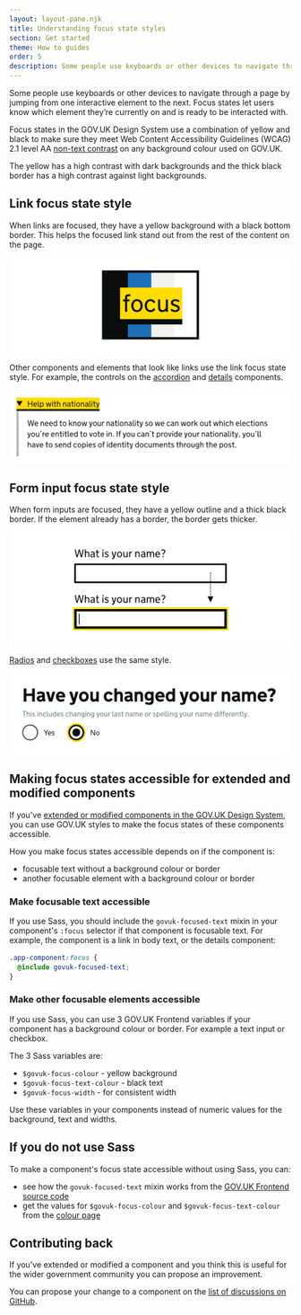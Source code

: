 ```yaml
---
layout: layout-pane.njk
title: Understanding focus state styles
section: Get started
theme: How to guides
order: 5
description: Some people use keyboards or other devices to navigate through a page by jumping from one interactive element to the next. Focus states let users know which element they’re currently on and is ready to be interacted with.
---
```


Some people use keyboards or other devices to navigate through a page by jumping from one interactive element to the next. Focus states let users know which element they’re currently on and is ready to be interacted with.

Focus states in the GOV.UK Design System use a combination of yellow and black to make sure they meet Web Content Accessibility Guidelines (WCAG) 2.1 level AA [non-text contrast](https://www.w3.org/WAI/WCAG21/Understanding/non-text-contrast.html) on any background colour used on GOV.UK.

The yellow has a high contrast with dark backgrounds and the thick black border has a high contrast against light backgrounds.

## Link focus state style

When links are focused, they have a yellow background with a black bottom border. This helps the focused link stand out from the rest of the content on the page.

![A focused link against different GOV.UK background colours](link-focus.png)

Other components and elements that look like links use the link focus state style. For example, the controls on the [accordion](/components/accordion/) and [details](/components/details/) components.

![A focused details component. In the examples, the expandable text reads "Help with nationality" and beneath is an explanation of why the user is being asked for this information.](details-focus.png)

## Form input focus state style

When form inputs are focused, they have a yellow outline and a thick black border. If the element already has a border, the border gets thicker.

![A text input labelled "What is your name?". The example shows the text input both unfocused and focused.](text-input-focus.png)

[Radios](/components/radios/) and [checkboxes](/components/checkboxes/) use the same style.

![Yes and no radio options to answer the question "Have you changed your name?". In this example, the "No" option is focused.](radios-focus.png)

## Making focus states accessible for extended and modified components

If you've [extended or modified components in the GOV.UK Design System](/get-started/extending-and-modifying-components/), you can use GOV.UK styles to make the focus states of these components accessible.

How you make focus states accessible depends on if the component is:

- focusable text without a background colour or border
- another focusable element with a background colour or border

### Make focusable text accessible

If you use Sass, you should include the `govuk-focused-text` mixin in your component's `:focus` selector if that component is focusable text. For example, the component is a link in body text, or the details component:

```scss
.app-component:focus {
  @include govuk-focused-text;
}
```
### Make other focusable elements accessible

If you use Sass, you can use 3 GOV.UK Frontend variables if your component has a background colour or border. For example a text input or checkbox.

The 3 Sass variables are:

- `$govuk-focus-colour` - yellow background
- `$govuk-focus-text-colour` - black text
- `$govuk-focus-width` - for consistent width

Use these variables in your components instead of numeric values for the background, text and widths.

## If you do not use Sass

To make a component's focus state accessible without using Sass, you can:

- see how the `govuk-focused-text` mixin works from the [GOV.UK Frontend source code](https://github.com/alphagov/govuk-frontend/blob/25a4333b239e1c3b8a136e526981fe29172a2852/src/govuk/helpers/_focused.scss#L12-L28)
- get the values for `$govuk-focus-colour` and `$govuk-focus-text-colour` from the [colour page](/styles/colour/)

## Contributing back

If you’ve extended or modified a component and you think this is useful for the wider government community you can propose an improvement.

You can propose your change to a component on the [list of discussions on GitHub](https://github.com/orgs/alphagov/projects/43/views/2).
